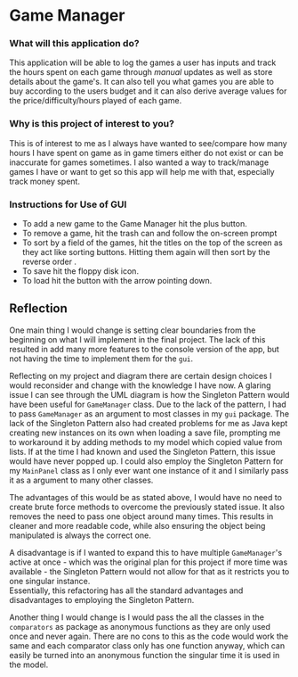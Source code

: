 
# Game Manager

### What will this application do?

This application will be able to log the games a user has inputs and track the
hours spent on each game through *manual* updates as well as store details about the
game's. It can also tell you what games you are able to buy according to the users budget and
it can also derive average values for the price/difficulty/hours played of each game.

### Why is this project of interest to you?

This is of interest to me as I always have wanted to see/compare how many hours
I have spent on game as in game timers either do not exist or can be inaccurate for games
sometimes. I also wanted a way to track/manage games I have or want to get
so this app will help me with that, especially track money spent. 


### Instructions for Use of GUI
- To add a new game to the Game Manager hit the plus button.
- To remove a game, hit the trash can and follow the on-screen prompt 
- To sort by a field of the games, hit the titles on the top of the screen as
  they act like sorting buttons. Hitting them again will then sort by the reverse order .
- To save hit the floppy disk icon.
- To load hit the button with the arrow pointing down.

## Reflection

One main thing I would change is setting clear boundaries from the beginning on what I will
implement in the final project. The lack of this resulted in add many more features
to the console version of the app, but not having the time to implement them for the `gui`.  

Reflecting on my project and diagram there are certain design choices
I would reconsider and change with the knowledge I have now. 
A glaring issue I can see through the UML diagram is how
the Singleton Pattern would have been useful for `GameManager` class.
Due to the lack of the pattern, I had to pass `GameManager` as an argument to most
classes in my `gui` package. The lack of the Singleton Pattern also had created problems
for me as Java kept creating new instances on its own when loading a save file,
prompting me to workaround it by adding methods to my model which copied value
from lists. If at the time I had known and used the Singleton Pattern, this 
issue would have never popped up. I could also employ the Singleton Pattern for my 
`MainPanel` class as I only ever want one instance of it and I similarly pass it as a argument 
to many other classes.

The advantages of this would be as stated above, I would have
no need to create brute force methods to overcome the previously
stated issue. It also removes the need to pass one object around many times.
This results in cleaner and more readable code, while also ensuring
the object being manipulated is always the correct one.

A disadvantage is if I wanted to expand this to have multiple 
`GameManager`'s active at once - which was the original plan for this project
if more time was available - the Singleton Pattern would not allow for that
as it restricts you to one singular instance.  
Essentially, this refactoring has all the standard advantages and 
disadvantages to employing the Singleton Pattern.

Another thing I would change is I would pass the all the classes in the `comparators`  as
package as anonymous functions as they are only used once and never again. There are no
cons to this as the code would work the same and each comparator class only
has one function anyway, which can easily be turned into an anonymous function the
singular time it is used in the model.
